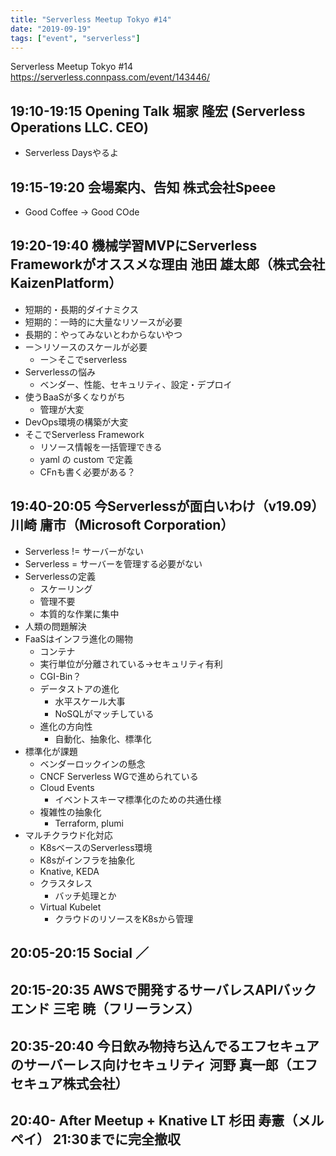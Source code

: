 ```yaml
---
title: "Serverless Meetup Tokyo #14"
date: "2019-09-19"
tags: ["event", "serverless"]
---
```


Serverless Meetup Tokyo #14
https://serverless.connpass.com/event/143446/

## 19:10-19:15	Opening Talk	堀家 隆宏 (Serverless Operations LLC. CEO)
* Serverless Daysやるよ

## 19:15-19:20	会場案内、告知	株式会社Speee
* Good Coffee -> Good COde

## 19:20-19:40	機械学習MVPにServerless Frameworkがオススメな理由	池田 雄太郎（株式会社 KaizenPlatform）
* 短期的・長期的ダイナミクス
* 短期的：一時的に大量なリソースが必要
* 長期的：やってみないとわからないやつ
* ー＞リソースのスケールが必要
  - ー＞そこでserverless
* Serverlessの悩み
  - ベンダー、性能、セキュリティ、設定・デプロイ
* 使うBaaSが多くなりがち
  - 管理が大変
* DevOps環境の構築が大変
* そこでServerless Framework
  - リソース情報を一括管理できる
  - yaml の custom で定義
  - CFnも書く必要がある？

## 19:40-20:05	今Serverlessが面白いわけ（v19.09）	川崎 庸市（Microsoft Corporation）
* Serverless != サーバーがない
* Serverless = サーバーを管理する必要がない
* Serverlessの定義
  - スケーリング
  - 管理不要
  - 本質的な作業に集中
* 人類の問題解決
* FaaSはインフラ進化の賜物
  - コンテナ
  - 実行単位が分離されている→セキュリティ有利
  - CGI-Bin？
  - データストアの進化
    - 水平スケール大事
    - NoSQLがマッチしている
  - 進化の方向性
    - 自動化、抽象化、標準化
* 標準化が課題
  - ベンダーロックインの懸念
  - CNCF Serverless WGで進められている
  - Cloud Events
    - イベントスキーマ標準化のための共通仕様
  - 複雑性の抽象化
    - Terraform, plumi
* マルチクラウド化対応
  - K8sベースのServerless環境
  - K8sがインフラを抽象化
  - Knative, KEDA
  - クラスタレス
    - バッチ処理とか
  - Virtual Kubelet
    - クラウドのリソースをK8sから管理

## 20:05-20:15	Social	／


## 20:15-20:35	AWSで開発するサーバレスAPIバックエンド	三宅 暁（フリーランス）


## 20:35-20:40	今日飲み物持ち込んでるエフセキュアのサーバーレス向けセキュリティ	河野 真一郎（エフセキュア株式会社）


## 20:40-	After Meetup + Knative LT 杉田 寿憲（メルペイ）	21:30までに完全撤収


